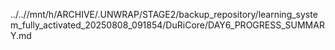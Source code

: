 ../..//mnt/h/ARCHIVE/.UNWRAP/STAGE2/backup_repository/learning_system_fully_activated_20250808_091854/DuRiCore/DAY6_PROGRESS_SUMMARY.md